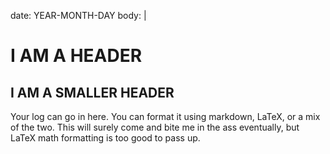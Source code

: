 date: YEAR-MONTH-DAY
body: |
 # I AM A HEADER
 ## I AM A SMALLER HEADER
 Your log can go in here.  You can format it using markdown, LaTeX, or a mix of the two.  This will 
 surely come and bite me in the ass eventually, but LaTeX math formatting is too good to pass up.
